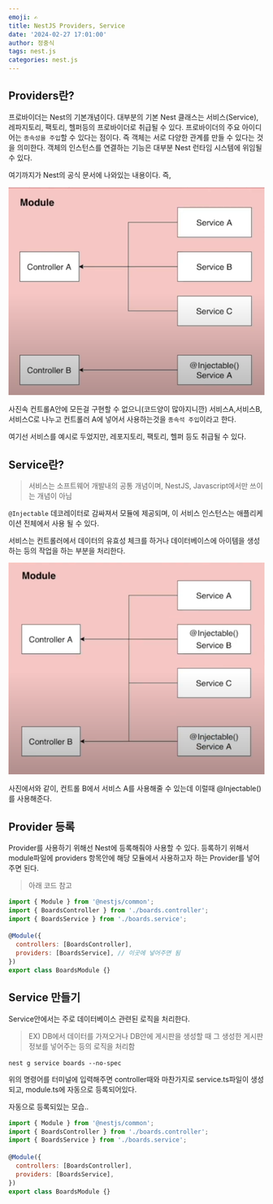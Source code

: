 ```yaml
---
emoji: ✍
title: NestJS Providers, Service
date: '2024-02-27 17:01:00'
author: 정중식
tags: nest.js
categories: nest.js
---
```


## Providers란?

프로바이더는 Nest의 기본개념이다.
대부분의 기본 Nest 클래스는 서비스(Service), 레파지토리, 팩토리, 헬퍼등의 프로바이더로 취급될 수 있다.
프로바이더의 주요 아이디어는 `종속성을 주입`할 수 있다는 점이다.
즉 객체는 서로 다양한 관계를 만들 수 있다는 것을 의미한다.
객체의 인스턴스를 연결하는 기능은 대부분 Nest 런타임 시스템에 위임될 수 있다.

여기까지가 Nest의 공식 문서에 나와있는 내용이다.
즉,

<img src='./Provider.png' />

사진속 컨트롤A안에 모든걸 구현할 수 없으니(코드양이 많아지니깐) 서비스A,서비스B,서비스C로 나누고 컨트롤러 A에 넣어서 사용하는것을 `종속석 주입`이라고 한다.

여기선 서비스를 예시로 두었지만, 레포지토리, 팩토리, 헬퍼 등도 취급될 수 있다.

## Service란?

> 서비스는 소프트웨어 개발내의 공통 개념이며, NestJS, Javascript에서만 쓰이는 개념이 아님

`@Injectable` 데코레이터로 감싸져서 모듈에 제공되며, 이 서비스 인스턴스는 애플리케이션 전체에서 사용 될 수 있다.

서비스는 컨트롤러에서 데이터의 유효성 체크를 하거나 데이터베이스에 아이템을 생성하는 등의 작업을 하는 부분을 처리한다.

<img src='./Service.png'/>

사진에서와 같이, 컨트롤 B에서 서비스 A를 사용해줄 수 있는데 이럴때 @Injectable()를 사용해준다.

## Provider 등록

Provider를 사용하기 위해선 Nest에 등록해줘야 사용할 수 있다.
등록하기 위해서 module파일에 providers 항목안에 해당 모듈에서 사용하고자 하는 Provider를 넣어주면 된다.

> 아래 코드 참고

```js
import { Module } from '@nestjs/common';
import { BoardsController } from './boards.controller';
import { BoardsService } from './boards.service';

@Module({
  controllers: [BoardsController],
  providers: [BoardsService], // 이곳에 넣어주면 됨
})
export class BoardsModule {}
```

## Service 만들기

Service안에서는 주로 데이터베이스 관련된 로직을 처리한다.

> EX) DB에서 데이터를 가져오거나 DB안에 게시판을 생성할 때 그 생성한 게시판 정보를 넣어주는 등의 로직을 처리함

`nest g service boards --no-spec`

위의 명령어를 터미널에 입력해주면 controller때와 마찬가지로 service.ts파일이 생성되고, module.ts에 자동으로 등록되어있다.

자동으로 등록되있는 모습..

```js
import { Module } from '@nestjs/common';
import { BoardsController } from './boards.controller';
import { BoardsService } from './boards.service';

@Module({
  controllers: [BoardsController],
  providers: [BoardsService],
})
export class BoardsModule {}
```

```toc

```
